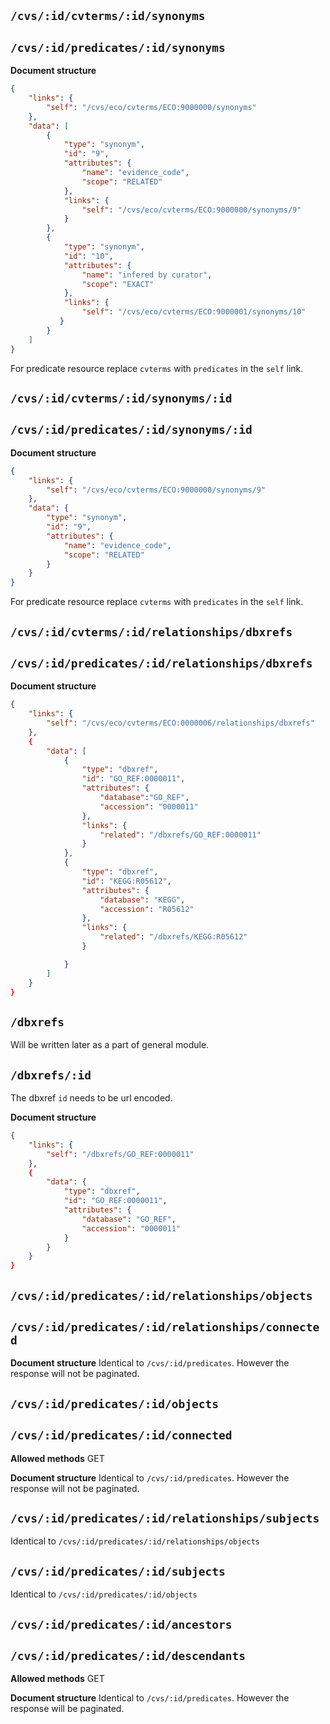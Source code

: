 ## `/cvs/:id/cvterms/:id/synonyms` 
## `/cvs/:id/predicates/:id/synonyms`

**Document structure**

```json
{
    "links": {
        "self": "/cvs/eco/cvterms/ECO:9000000/synonyms"
    },
    "data": [
        {
            "type": "synonym",
            "id": "9",
            "attributes": {
                "name": "evidence_code",
                "scope": "RELATED"
            },
            "links": {
                "self": "/cvs/eco/cvterms/ECO:9000000/synonyms/9"
            }
        },
        {
            "type": "synonym",
            "id": "10",
            "attributes": {
                "name": "infered by curator",
                "scope": "EXACT"
            },
            "links": {
                "self": "/cvs/eco/cvterms/ECO:9000001/synonyms/10"
           }
        }
    ]
}
```

For predicate resource replace `cvterms` with `predicates` in the `self` link.

## `/cvs/:id/cvterms/:id/synonyms/:id` 
## `/cvs/:id/predicates/:id/synonyms/:id`

**Document structure**

```json
{
    "links": {
        "self": "/cvs/eco/cvterms/ECO:9000000/synonyms/9"
    },
    "data": {
        "type": "synonym",
        "id": "9",
        "attributes": {
            "name": "evidence_code",
            "scope": "RELATED"
        }
    }
}
```

For predicate resource replace `cvterms` with `predicates` in the `self` link.

## `/cvs/:id/cvterms/:id/relationships/dbxrefs` 
## `/cvs/:id/predicates/:id/relationships/dbxrefs`

**Document structure**

```json
{
    "links": {
        "self": "/cvs/eco/cvterms/ECO:0000006/relationships/dbxrefs"
    },
    {
        "data": [
            {
                "type": "dbxref",
                "id": "GO_REF:0000011",
                "attributes": {
                    "database":"GO_REF",
                    "accession": "0000011"
                },
                "links": {
                    "related": "/dbxrefs/GO_REF:0000011"
                }
            },
            {
                "type": "dbxref",
                "id": "KEGG:R05612",
                "attributes": {
                    "database": "KEGG",
                    "accession": "R05612"
                },
                "links": {
                    "related": "/dbxrefs/KEGG:R05612"
                }

            }
        ]
    }
}
```


## `/dbxrefs`
Will be written later as a part of general module.

## `/dbxrefs/:id`
The dbxref `id` needs to be url encoded.

**Document structure**

```json
{
    "links": {
        "self": "/dbxrefs/GO_REF:0000011"
    },
    {
        "data": {
            "type": "dbxref",
            "id": "GO_REF:0000011",
            "attributes": {
                "database": "GO_REF",
                "accession": "0000011"
            }
        }
    }
}

```

## `/cvs/:id/predicates/:id/relationships/objects`
## `/cvs/:id/predicates/:id/relationships/connected`

**Document structure**
Identical to `/cvs/:id/predicates`. However the response will not be
paginated.

## `/cvs/:id/predicates/:id/objects`
## `/cvs/:id/predicates/:id/connected`
**Allowed methods**
GET

**Document structure**
Identical to `/cvs/:id/predicates`. However the response will not be
paginated.

## `/cvs/:id/predicates/:id/relationships/subjects` 
Identical to ```/cvs/:id/predicates/:id/relationships/objects```

## `/cvs/:id/predicates/:id/subjects`
Identical to ``/cvs/:id/predicates/:id/objects``

## `/cvs/:id/predicates/:id/ancestors` 
## `/cvs/:id/predicates/:id/descendants`
**Allowed methods**
GET

**Document structure**
Identical to `/cvs/:id/predicates`. However the response will be paginated.

